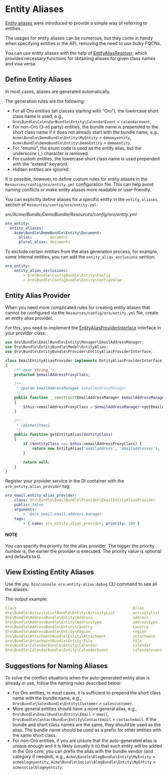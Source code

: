 <a id="entity-aliases"></a>

# Entity Aliases

<a href="https://github.com/oroinc/platform/blob/master/src/Oro/Bundle/EntityBundle/Model/EntityAlias.php" target="_blank">Entity aliases</a> were introduced to provide a simple way of referring to entities.

The usages for entity aliases can be numerous, but they come in handy when specifying entities in the API, removing the need to use bulky FQCNs.

You can use entity aliases with the help of <a href="https://github.com/oroinc/platform/blob/master/src/Oro/Bundle/EntityBundle/ORM/EntityAliasResolver.php" target="_blank">EntityAliasResolver</a>, which provides necessary functions for obtaining aliases for given class names and visa versa.

## Define Entity Aliases

In most cases, aliases are generated automatically.

The generation rules are the following:

- For all Oro entities (all classes starting with “Oro”), the lowercase short class name is used, e.g., `Oro\Bundle\CalendarBundle\Entity\CalendarEvent` = `calendarevent`.
- For non-Oro (3-rd party) entities, the bundle name is prepended to the short class name if it does not already start with the bundle name, e.g., `Acme\Bundle\DemoBundle\Entity\MyEntity` = `demomyentity`, `Acme\Bundle\DemoBundle\Entity\DemoEntity` = `demoentity`.
- For “enums”, the enum code is used as the entity alias, but the underscore (_) character is removed.
- For custom entities, the lowercase short class name is used prepended with the “extend” keyword.
- Hidden entities are ignored.

It is possible, however, to define custom rules for entity aliases in the `Resources/config/oro/entity.yml` configuration file.
This can help avoid naming conflicts or make entity aliases more readable or user-friendly.

You can explicitly define aliases for a specific entity in the `entity_aliases` section of `Resources/config/oro/entity.yml`:

*src/Acme/Bundle/DemoBundle/Resources/config/oro/entity.yml*
```yaml
oro_entity:
  entity_aliases:
    Acme\Bundle\DemoBundle\Entity\Document:
      alias:        document
      plural_alias: documents
```

To exclude certain entities from the alias generation process, for example, some internal entities, you can add the `entity_alias_exclusions` section:

```yaml
oro_entity:
    entity_alias_exclusions:
        - Oro\Bundle\ConfigBundle\Entity\Config
        - Oro\Bundle\ConfigBundle\Entity\ConfigValue
```

## Entity Alias Provider

When you need more complicated rules for creating entity aliases that cannot be configured via the `Resources/config/oro/entity.yml` file, create an entity alias provider.

For this, you need to implement the <a href="https://github.com/oroinc/platform/blob/master/src/Oro/Bundle/EntityBundle/Provider/EntityAliasProviderInterface.php" target="_blank">EntityAliasProviderInterface</a> interface in your provider class:

```php
use Oro\Bundle\EmailBundle\Entity\Manager\EmailAddressManager;
use Oro\Bundle\EntityBundle\Model\EntityAlias;
use Oro\Bundle\EntityBundle\Provider\EntityAliasProviderInterface;

class EmailEntityAliasProvider implements EntityAliasProviderInterface
{
    /** @var string */
    protected $emailAddressProxyClass;

    /**
     * @param EmailAddressManager $emailAddressManager
     */
    public function __construct(EmailAddressManager $emailAddressManager)
    {
        $this->emailAddressProxyClass = $emailAddressManager->getEmailAddressProxyClass();
    }

    /**
     * {@inheritdoc}
     */
    public function getEntityAlias($entityClass)
    {
        if ($entityClass === $this->emailAddressProxyClass) {
            return new EntityAlias('emailaddress', 'emailaddresses');
        }

        return null;
    }
}
```

Register your provider service in the DI container with the `oro_entity.alias_provider` tag:

```yaml
oro_email.entity_alias_provider:
    class: Oro\Bundle\EmailBundle\Provider\EmailEntityAliasProvider
    public: false
    arguments:
        - '@oro_email.email.address.manager'
    tags:
        - { name: oro_entity.alias_provider, priority: 100 }
```

#### NOTE
You can specify the priority for the alias provider. The bigger the priority number is, the earlier the provider is executed. The priority value is optional and defaults to 0.

## View Existing Entity Aliases

Use the `php bin/console oro:entity-alias:debug` CLI command to see all the aliases.

The output example:

```yaml
Class                                                    Alias                  Plural Alias
Oro\Bundle\ActivityListBundle\Entity\ActivityList        activitylist           activitylists
Oro\Bundle\AddressBundle\Entity\Address                  address                addresses
Oro\Bundle\AddressBundle\Entity\AddressType              addresstype            addresstypes
Oro\Bundle\AddressBundle\Entity\Country                  country                countries
Oro\Bundle\AddressBundle\Entity\Region                   region                 regions
Oro\Bundle\AttachmentBundle\Entity\Attachment            attachment             attachments
Oro\Bundle\AttachmentBundle\Entity\File                  file                   files
Oro\Bundle\CalendarBundle\Entity\Calendar                calendar               calendars
Oro\Bundle\CalendarBundle\Entity\CalendarEvent           calendarevent          calendarevents
```

## Suggestions for Naming Aliases

To solve the conflict situations when the auto-generated entity alias is already in use, follow the naming rules described below:

- For Oro entities, in most cases, it is sufficient to prepend the short class name with the bundle name, e.g., `Oro\Bundle\SalesBundle\Entity\Customer` = `salescustomer`.
- More general entities should have a more general alias, e.g., `Oro\Bundle\EmailBundle\Entity\Email` = `email`, `Oro\Bundle\ContactBundle\Entity\ContactEmail` = `contactemail`. If the bundle and short class names are the same, they should be used as the alias. The bundle name should be used as a prefix for other entities with the same short class.
- For non-Oro entities, if you are unsure that the auto-generated alias is unique enough and it is likely (usually it is) that such entity will be added in the Oro core, you can prefix the alias with the bundle vendor (and category if needed), e.g., `Acme\Bundle\BlogBundle\Entity\MyEntity` = `acmeblogmyentity`, `Acme\Bundle\Social\BlogBundle\Entity\MyEntity` = `acmesocialblogmyentity`.

<!-- Frontend -->
